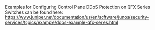 Examples for Configuring Control Plane DDoS Protection on QFX Series Switches can be found here: https://www.juniper.net/documentation/us/en/software/junos/security-services/topics/example/ddos-example-qfx-series.html
